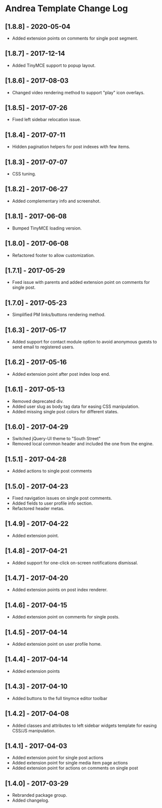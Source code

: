 
# Andrea Template Change Log

## [1.8.8] - 2020-05-04

- Added extension points on comments for single post segment.

## [1.8.7] - 2017-12-14

- Added TinyMCE support to popup layout.

## [1.8.6] - 2017-08-03

- Changed video rendering method to support "play" icon overlays.

## [1.8.5] - 2017-07-26

- Fixed left sidebar relocation issue.

## [1.8.4] - 2017-07-11

- Hidden pagination helpers for post indexes with few items.

## [1.8.3] - 2017-07-07

- CSS tuning.

## [1.8.2] - 2017-06-27

- Added complementary info and screenshot.

## [1.8.1] - 2017-06-08

- Bumped TinyMCE loading version.

## [1.8.0] - 2017-06-08

- Refactored footer to allow customization.

## [1.7.1] - 2017-05-29

- Fxed issue with parents and added extension point on comments for single post.

## [1.7.0] - 2017-05-23

- Simplified PM links/buttons rendering method.

## [1.6.3] - 2017-05-17

- Added support for contact module option to avoid anonymous guests to send email to registered users.

## [1.6.2] - 2017-05-16

- Added extension point after post index loop end.

## [1.6.1] - 2017-05-13

- Removed deprecated div.
- Added user slug as body tag data for easing CSS manipulation.
- Added missing single post colors for different states.

## [1.6.0] - 2017-04-29

- Switched jQuery-UI theme to "South Street"
- Removed local common header and included the one from the engine.

## [1.5.1] - 2017-04-28

- Added actions to single post comments

## [1.5.0] - 2017-04-23

- Fixed navigation issues on single post comments.
- Added fields to user profile info section.
- Refactored header metas.

## [1.4.9] - 2017-04-22

- Added extension point.

## [1.4.8] - 2017-04-21

- Added support for one-click on-screen notifications dismissal.

## [1.4.7] - 2017-04-20

- Added extension points on post index renderer.

## [1.4.6] - 2017-04-15

- Added extension point on comments for single posts.

## [1.4.5] - 2017-04-14

- Added extension point on user profile home.

## [1.4.4] - 2017-04-14

- Added extension points

## [1.4.3] - 2017-04-10

- Added buttons to the full tinymce editor toolbar

## [1.4.2] - 2017-04-08

- Added classes and attributes to left sidebar widgets template
  for easing CSS/JS manipulation.

## [1.4.1] - 2017-04-03

- Added extension point for single post actions
- Added extension point for single media item page actions
- Added extension point for actions on comments on single post

## [1.4.0] - 2017-03-29

- Rebranded package group.
- Added changelog.
